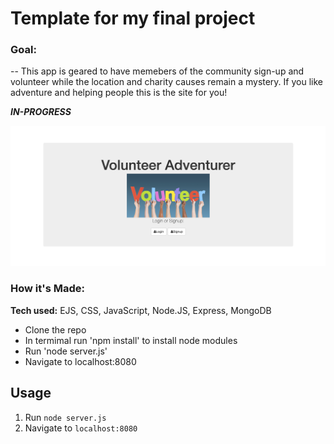 # Template for my final project


### Goal: 

-- This app is geared to have memebers of the community sign-up and volunteer while the location and charity causes remain a mystery. If you like adventure and helping people this is the site for you!



***IN-PROGRESS***

![alt-text](https://github.com/NyingesiePoufong/fullstack-personal/blob/master/fullstack%20personal.png)

### How it's Made:

**Tech used:** EJS, CSS, JavaScript, Node.JS, Express, MongoDB

- Clone the repo
- In termimal run 'npm install' to install node modules
- Run 'node server.js'
- Navigate to localhost:8080


## Usage

1. Run `node server.js`
2. Navigate to `localhost:8080`
